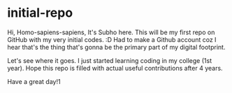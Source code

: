 # initial-repo

Hi, Homo-sapiens-sapiens,
It's Subho here.
This will be my first repo on GitHub with my very initial codes. :D
Had to make a Github account coz I hear that's the thing that's gonna be the primary part of my digital footprint.

Let's see where it goes. I just started learning coding in my college (1st year). Hope this repo is filled with actual useful contributions after 4 years.

Have a great day!1
